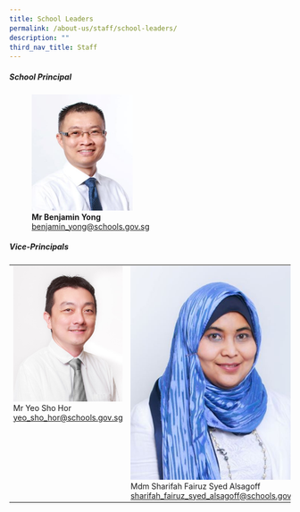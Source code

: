 ```yaml
---
title: School Leaders
permalink: /about-us/staff/school-leaders/
description: ""
third_nav_title: Staff
---
```

##### **School Principal**

<figure style="width:60%">

<img style="width:60%" src="/images/benjaminyong.jpg">

<figcaption> <strong> Mr Benjamin Yong </strong> 
<br><a href="mailto:benjamin_yong@schools.gov.sg">benjamin_yong@schools.gov.sg</a></figcaption>

</figure>

##### **Vice-Principals**

<table cellspacing="0" style="table-layout: fixed; width: 100%;" class="tg">
  <tbody>
    <tr>
      <td style="width:100%; vertical-align: top;">
        <img style="width:100%;" alt="Mr Yeo Sho Hor" src="/images/yeoshohor.jpg"><br>
        Mr Yeo Sho Hor<br>
        <a href="mailto:yeo_sho_hor@schools.gov.sg">yeo_sho_hor@schools.gov.sg</a>
      </td>
      <td style="width:100%; vertical-align: top;">
        <img style="width:100%;" alt="Mdm Sharifah Fairuz Syed Alsagoff" src="/images/sharifahfairuz.jpg"><br>
        Mdm Sharifah Fairuz Syed Alsagoff<br>
        <a href="mailto:sharifah_fairuz_syed_alsagoff@schools.gov.sg">sharifah_fairuz_syed_alsagoff@schools.gov.sg</a>
      </td>
      <td style="width:100%; vertical-align: top;">
        <img style="width:100%;" alt="Mr Chua Kok Seng" src="/images/mr%20chua%20kok%20seng%20passport%20size.jpg"><br>
        Mr Chua Kok Seng<br>
        <a href="mailto:chua_kok_seng@schools.gov.sg">chua_kok_seng@schools.gov.sg</a>
      </td>
    </tr>
  </tbody>
</table>